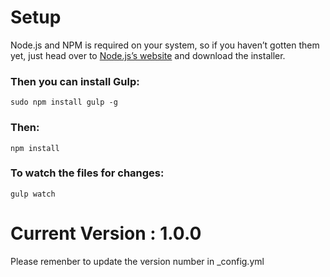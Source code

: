 # Setup

Node.js and NPM is required on your system, so if you haven’t gotten them yet, just head over to [Node.js’s website](https://nodejs.org) and download the installer.

### Then you can install Gulp:

```
sudo npm install gulp -g
```

### Then:

```
npm install
```

### To watch the files for changes:

```
gulp watch
```

# Current Version : 1.0.0

Please remenber to update the version number in _config.yml
